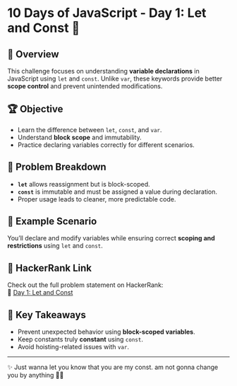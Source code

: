 # 10 Days of JavaScript - Day 1: Let and Const 🚀

## 📌 Overview

This challenge focuses on understanding **variable declarations** in JavaScript using `let` and `const`. Unlike `var`, these keywords provide better **scope control** and prevent unintended modifications.

## 🏆 Objective

- Learn the difference between `let`, `const`, and `var`.
- Understand **block scope** and immutability.
- Practice declaring variables correctly for different scenarios.

## 📂 Problem Breakdown

- **`let`** allows reassignment but is block-scoped.
- **`const`** is immutable and must be assigned a value during declaration.
- Proper usage leads to cleaner, more predictable code.

## 📌 Example Scenario

You’ll declare and modify variables while ensuring correct **scoping and restrictions** using `let` and `const`.

## 🔗 HackerRank Link

Check out the full problem statement on HackerRank:  
🔗 [Day 1: Let and Const](https://www.hackerrank.com/domains/tutorials/10-days-of-javascript)

## 🎯 Key Takeaways

- Prevent unexpected behavior using **block-scoped variables**.
- Keep constants truly **constant** using `const`.
- Avoid hoisting-related issues with `var`.

---

✨ Just wanna let you know that you are my const. am not gonna change you by anything 💖😊
